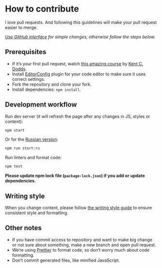 # How to contribute

I love pull requests. And following this guidelines will make your pull request easier to merge.

_[Use GitHub interface](https://blog.sapegin.me/all/open-source-for-everyone/) for simple changes, otherwise follow the steps below._

## Prerequisites

- If it’s your first pull request, watch [this amazing course](http://makeapullrequest.com/) by [Kent C. Dodds](https://twitter.com/kentcdodds).
- Install [EditorConfig](http://editorconfig.org/) plugin for your code editor to make sure it uses correct settings.
- Fork the repository and clone your fork.
- Install dependencies: `npm install`.

## Development workflow

Run dev server (it will refresh the page after any changes in JS, styles or content):

```bash
npm start
```

Or for the [Russian version](https://nano.sapegin.ru/):

```bash
npm run start:ru
```

Run linters and format code:

```bash
npm test
```

**Please update npm lock file (`package-lock.json`) if you add or update dependencies.**

## Writing style

When you change content, please follow [the writing style guide](https://github.com/sapegin/writing-style/blob/master/Styleguide.md) to ensure consistent style and formatting.

## Other notes

- If you have commit access to repository and want to make big change or not sure about something, make a new branch and open pull request.
- We’re using [Prettier](https://github.com/prettier/prettier) to format code, so don’t worry much about code formatting.
- Don’t commit generated files, like minified JavaScript.
